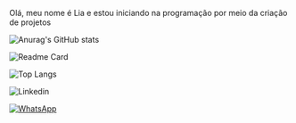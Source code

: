 Olá, meu nome é Lia e estou iniciando na programação por meio da criação de projetos

![Anurag's GitHub stats](https://github-readme-stats.vercel.app/api?username=jornadadev2803&show_icons=true&theme=dark)

![Readme Card](https://github-readme-stats.vercel.app/api/pin/?username=jornadadev2803&repo=Tik-Tok-Project&theme=dark)

![Top Langs](https://github-readme-stats.vercel.app/api/top-langs/?username=jornadadev2803&layout=compact)

![Linkedin](https://img.shields.io/badge/LinkedIn-0077B5?style=for-the-badge&logo=linkedin&logoColor=white)

[![WhatsApp](https://img.shields.io/badge/WhatsApp-25D366?style=for-the-badge&logo=whatsapp&logoColor=white)](https://wa.me/55(11989556872))



